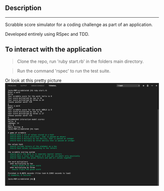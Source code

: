 ## Description 
***
Scrabble score simulator for a coding challenge as part of an application.

Developed entirely using RSpec and TDD. 

## To interact with the application
> Clone the repo, run 'ruby start.rb' in the folders main directory.

> Run the command 'rspec' to run the test suite. 

Or look at this pretty picture
![reference](lib/tdd_scrabble.png)